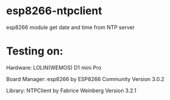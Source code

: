 # esp8266-ntpclient
esp8266 module get date and time from NTP server

# Testing on: 
Hardware: 
LOLIN(WEMOS) D1 mini Pro

Board Manager:
esp8266 by ESP8266 Community Version 3.0.2

Library:
NTPClient by Fabrice Weinberg Version 3.2.1
